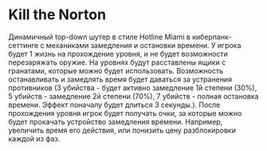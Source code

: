 # Kill the Norton

Динамичный top-down шутер в стиле Hotline Miami в киберпанк-сеттинге с механиками замедления и остановки времени. У игрока будет 1 жизнь на прохождение уровня, и не будет возможности перезаряжать оружие. На уровнях будут расставлены ящики с гранатами, которые можно будет использовать. Возможность останавливать и замедлять время будет даваться за устранения противников (3 убийства - будет активно замедление 1й степени (30%), 5 убийств - замедление 2й степени (70%), 7 убийств - полная остановка времени. Эффект поначалу будет длиться 3 секунды.). После прохождения уровня игрок будет получать очки, за которые можно будет прокачать устройство замедления времени. Например, увеличить время его действия, или понизить цену разблокировки каждой из фаз.
